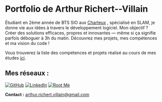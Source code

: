 # Portfolio de Arthur Richert--Villain


Étudiant en 2ème année de BTS SIO aux [Charteux](https://www.leschartreux.com/) , spécialisé en SLAM, je donne vie aux idées à travers le développement logiciel. Mon objectif ? Créer des solutions efficaces, propres et innovantes — même si ça signifie parfois déboguer à 3h du matin. Découvrez mes projets, mes compétences et ma vision du code !


Vous trouverez la liste des compétences et projets réalisé au cours de mes études [ici](compétences/compétences.md).




## **Mes réseaux :**
[![GitHub](https://img.shields.io/badge/GitHub-181717?style=for-the-badge&logo=github&logoColor=white)](https://github.com/saulevant)
[![LinkedIn](https://img.shields.io/badge/LinkedIn-0077B5?style=for-the-badge&logo=linkedin&logoColor=white)](https://fr.linkedin.com/in/arthur-richert-villain-a87312346)
[![Root Me](https://img.shields.io/badge/Root_Me-orange?style=for-the-badge)](https://www.root-me.org/saule-987326?lang=fr#12aa39188ebbc37924937511e46e8664)

**Contact :** [arthur.richert.villain@gmail.com](mailto:arthur.richert.villain@gmail.com)

